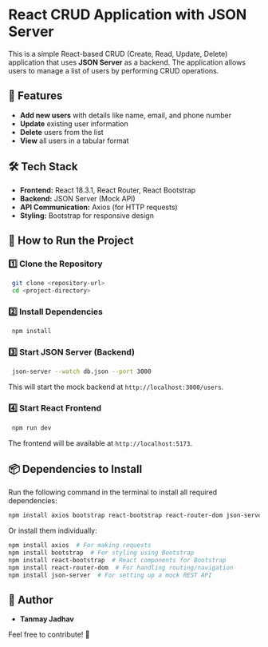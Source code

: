 # React CRUD Application with JSON Server

This is a simple React-based CRUD (Create, Read, Update, Delete) application that uses **JSON Server** as a backend. The application allows users to manage a list of users by performing CRUD operations.

## 🚀 Features

- **Add new users** with details like name, email, and phone number
- **Update** existing user information
- **Delete** users from the list
- **View** all users in a tabular format

## 🛠 Tech Stack

- **Frontend:** React 18.3.1, React Router, React Bootstrap
- **Backend:** JSON Server (Mock API)
- **API Communication:** Axios (for HTTP requests)
- **Styling:** Bootstrap for responsive design

## 🔧 How to Run the Project

### 1️⃣ Clone the Repository
```sh
 git clone <repository-url>
 cd <project-directory>
```

### 2️⃣ Install Dependencies
```sh
 npm install
```

### 3️⃣ Start JSON Server (Backend)
```sh
 json-server --watch db.json --port 3000
```
This will start the mock backend at `http://localhost:3000/users`.

### 4️⃣ Start React Frontend
```sh
 npm run dev
```
The frontend will be available at `http://localhost:5173`.

## 📦 Dependencies to Install

Run the following command in the terminal to install all required dependencies:

```sh
npm install axios bootstrap react-bootstrap react-router-dom json-server
```

Or install them individually:

```sh
npm install axios  # For making requests
npm install bootstrap  # For styling using Bootstrap
npm install react-bootstrap  # React components for Bootstrap
npm install react-router-dom  # For handling routing/navigation
npm install json-server  # For setting up a mock REST API
```

## 📌 Author

- **Tanmay Jadhav**

Feel free to contribute! 🚀

